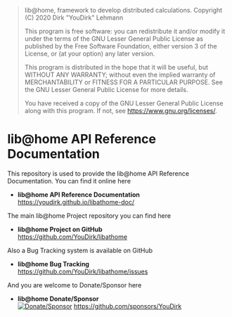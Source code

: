 > lib@home, framework to develop distributed calculations.
> Copyright (C) 2020  Dirk "YouDirk" Lehmann
>
> This program is free software: you can redistribute it and/or modify
> it under the terms of the GNU Lesser General Public License as
> published by the Free Software Foundation, either version 3 of the
> License, or (at your option) any later version.
>
> This program is distributed in the hope that it will be useful,
> but WITHOUT ANY WARRANTY; without even the implied warranty of
> MERCHANTABILITY or FITNESS FOR A PARTICULAR PURPOSE.  See the
> GNU Lesser General Public License for more details.
>
> You have received a copy of the GNU Lesser General Public License
> along with this program.  If not, see <https://www.gnu.org/licenses/>.


lib@home API Reference Documentation
====================================

This repository is used to provide the lib@home API Reference
Documentation.  You can find it online here

* **lib@home API Reference Documentation**  
  https://youdirk.github.io/libathome-doc/

The main lib@home Project repository you can find here

* **lib@home Project on GitHub**  
  https://github.com/YouDirk/libathome

Also a Bug Tracking system is available on GitHub

* **lib@home Bug Tracking**  
  https://github.com/YouDirk/libathome/issues

And you are welcome to Donate/Sponsor here

* **lib@home Donate/Sponsor**  
  [![Donate/Sponsor][sponsor-pic]][sponsor-link]
  https://github.com/sponsors/YouDirk


[sponsor-link]: https://github.com/sponsors/YouDirk
[sponsor-pic]: https://img.shields.io/badge/%F0%9F%92%96_Donate/Sponsor--ffffff?style=social
